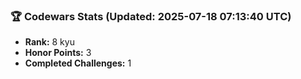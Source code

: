 ### 🏆 Codewars Stats (Updated: 2025-07-18 07:13:40 UTC)

- **Rank:** 8 kyu
- **Honor Points:** 3
- **Completed Challenges:** 1
